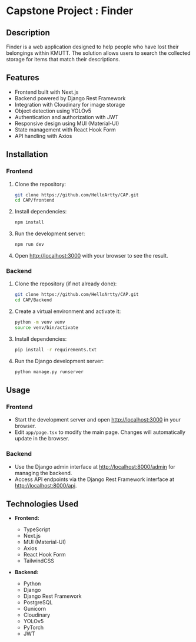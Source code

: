 # Capstone Project : Finder

## Description
Finder is a web application designed to help people who have lost their belongings within KMUTT. The solution allows users to search the collected storage for items that match their descriptions.

## Features
- Frontend built with Next.js
- Backend powered by Django Rest Framework
- Integration with Cloudinary for image storage
- Object detection using YOLOv5
- Authentication and authorization with JWT
- Responsive design using MUI (Material-UI)
- State management with React Hook Form
- API handling with Axios

## Installation

### Frontend
1. Clone the repository:
    ```bash
    git clone https://github.com/HelloArtty/CAP.git
    cd CAP/frontend
    ```

2. Install dependencies:
    ```bash
    npm install
    ```

3. Run the development server:
    ```bash
    npm run dev
    ```

4. Open [http://localhost:3000](http://localhost:3000) with your browser to see the result.

### Backend
1. Clone the repository (if not already done):
    ```bash
    git clone https://github.com/HelloArtty/CAP.git
    cd CAP/Backend
    ```

2. Create a virtual environment and activate it:
    ```bash
    python -m venv venv
    source venv/bin/activate
    ```

3. Install dependencies:
    ```bash
    pip install -r requirements.txt
    ```

4. Run the Django development server:
    ```bash
    python manage.py runserver
    ```

## Usage
### Frontend
- Start the development server and open [http://localhost:3000](http://localhost:3000) in your browser.
- Edit `app/page.tsx` to modify the main page. Changes will automatically update in the browser.

### Backend
- Use the Django admin interface at [http://localhost:8000/admin](http://localhost:8000/admin) for managing the backend.
- Access API endpoints via the Django Rest Framework interface at [http://localhost:8000/api](http://localhost:8000/api).

## Technologies Used
- **Frontend:**
  - TypeScript
  - Next.js
  - MUI (Material-UI)
  - Axios
  - React Hook Form
  - TailwindCSS

- **Backend:**
  - Python
  - Django
  - Django Rest Framework
  - PostgreSQL
  - Gunicorn
  - Cloudinary
  - YOLOv5
  - PyTorch
  - JWT
